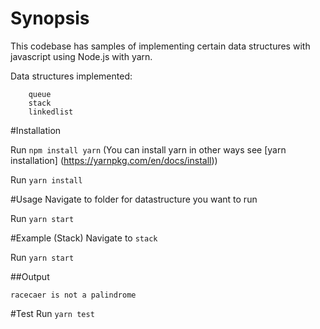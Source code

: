# Synopsis
This codebase has samples of implementing certain data structures with javascript using Node.js with yarn.

Data structures implemented:

``` 
    queue 
    stack 
    linkedlist
```

#Installation

Run ``` npm install yarn ``` (You can install yarn in other ways see [yarn installation] (https://yarnpkg.com/en/docs/install))

Run ``` yarn install ```

#Usage
Navigate to folder for datastructure you want to run

Run ``` yarn start ```

#Example (Stack)
Navigate to ```stack```

Run ``` yarn start ```

##Output

``` 
racecaer is not a palindrome 
```

#Test
Run ``` yarn test ```
